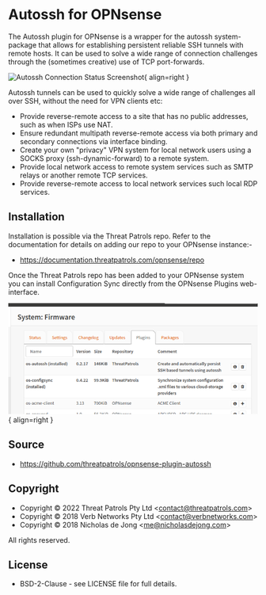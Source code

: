 # Autossh for OPNsense

The Autossh plugin for OPNsense is a wrapper for the autossh system-package 
that allows for establishing persistent reliable SSH tunnels with remote 
hosts. It can be used to solve a wide range of connection challenges through 
the (sometimes creative) use of TCP port-forwards.

![Autossh Connection Status Screenshot](assets/autossh-screenshot01.png){ align=right }

Autossh tunnels can be used to quickly solve a wide range of challenges all 
over SSH, without the need for VPN clients etc:
 * Provide reverse-remote access to a site that has no public addresses, such as 
   when ISPs use NAT.
 * Ensure redundant multipath reverse-remote access via both primary and secondary 
   connections via interface binding.
 * Create your own "privacy" VPN system for local network users using a SOCKS 
   proxy (ssh-dynamic-forward) to a remote system.
 * Provide local network access to remote system services such as SMTP relays or 
   another remote TCP services.
 * Provide reverse-remote access to local network services such local RDP services.

## Installation
Installation is possible via the Threat Patrols repo.  Refer to the documentation 
for details on adding our repo to your OPNsense instance:-

 * https://documentation.threatpatrols.com/opnsense/repo

Once the Threat Patrols repo has been added to your OPNsense system you can install 
Configuration Sync directly from the OPNsense Plugins web-interface.

![Installed Packages Screenshot](assets/repo-installed-packages-screenshot01.png){ align=right }

## Source
 * https://github.com/threatpatrols/opnsense-plugin-autossh

## Copyright
* Copyright &copy; 2022 Threat Patrols Pty Ltd &lt;contact@threatpatrols.com&gt;
* Copyright &copy; 2018 Verb Networks Pty Ltd &lt;contact@verbnetworks.com&gt;
* Copyright &copy; 2018 Nicholas de Jong &lt;me@nicholasdejong.com&gt;

All rights reserved.

## License
* BSD-2-Clause - see LICENSE file for full details.



<!---
              

    <h2>Tunnel configuration</h2>
    <h3>Local Forward</h3>
    <p>
        Describe how to expose a remote TCP port into the local network
    </p>
    
    <h3>Remote Forward</h3>
    <p>
        Describe how to expose a TCP port in the local network at a remote system
    </p>
    
    <h3>Dynamic Forward</h3>
    <p>
        Describe how to write an expression that creates a SOCKS proxy for the local network
    </p>
    
    <h3>Gateway Ports</h3>
    <p>
        Describe the situations where this is important and required
    </p>
    
    <h3>Strict Host Key Checking</h3>
    <p>
        Describe what this is all about and the interaction with the "Update Host Keys" property
    </p>
    
    <h2>Key management</h2>
    <h3>Private Key</h3>
    <p>
        Describe how keys are stored and the potential risks
        Describe the key types and the sometimes limited support for newer key types
    </p>
    
    <h3>Public Key</h3>
    <p>
        Describe how to access it
        Describe the importance of the key permission prefix to prevent abuse
        Describe where to place the public key value on the remote system
    </p>
    
    <h3>External Keys</h3>
    <p>
        Describe that no external keys are currently possible as a matter of preventing unwanted problem scenarios
        Willing to listen to feedback and introduce a key import feature if warranted
    </p>
    
    <h2>Connection status</h2>
    <p>
        Notes about forwards
        Description of status attributes
        Describe the autossh health check with a "ping" every minute
    </p>

--->
